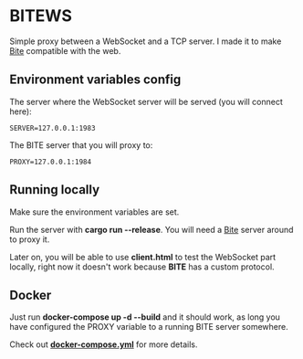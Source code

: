 # BITEWS

Simple proxy between a WebSocket and a TCP server. I made it to make
[Bite](https://github.com/alvivar/bite) compatible with the web.

## Environment variables config

The server where the WebSocket server will be served (you will connect here):

    SERVER=127.0.0.1:1983

The BITE server that you will proxy to:

    PROXY=127.0.0.1:1984

## Running locally

Make sure the environment variables are set.

Run the server with **cargo run --release**. You will need a
[Bite](https://github.com/alvivar/bite) server around to proxy it.

Later on, you will be able to use **client.html** to test the WebSocket part
locally, right now it doesn't work because **BITE** has a custom protocol.

## Docker

Just run **docker-compose up -d --build** and it should work, as long you have
configured the PROXY variable to a running BITE server somewhere.

Check out [**docker-compose.yml**](docker-compose.yml) for more details.
